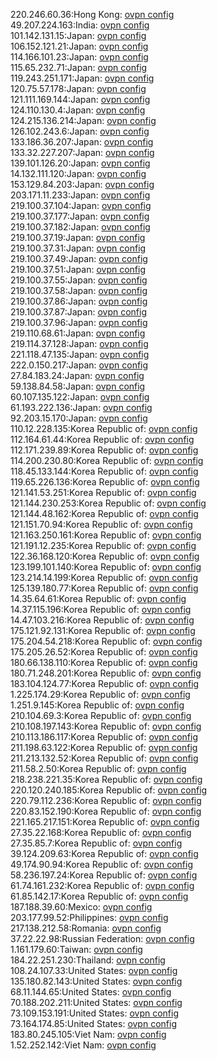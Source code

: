 220.246.60.36:Hong Kong: [ovpn config](vpn/220_246_60_36.ovpn)  
49.207.224.163:India: [ovpn config](vpn/49_207_224_163.ovpn)  
101.142.131.15:Japan: [ovpn config](vpn/101_142_131_15.ovpn)  
106.152.121.21:Japan: [ovpn config](vpn/106_152_121_21.ovpn)  
114.166.101.23:Japan: [ovpn config](vpn/114_166_101_23.ovpn)  
115.65.232.71:Japan: [ovpn config](vpn/115_65_232_71.ovpn)  
119.243.251.171:Japan: [ovpn config](vpn/119_243_251_171.ovpn)  
120.75.57.178:Japan: [ovpn config](vpn/120_75_57_178.ovpn)  
121.111.169.144:Japan: [ovpn config](vpn/121_111_169_144.ovpn)  
124.110.130.4:Japan: [ovpn config](vpn/124_110_130_4.ovpn)  
124.215.136.214:Japan: [ovpn config](vpn/124_215_136_214.ovpn)  
126.102.243.6:Japan: [ovpn config](vpn/126_102_243_6.ovpn)  
133.186.36.207:Japan: [ovpn config](vpn/133_186_36_207.ovpn)  
133.32.227.207:Japan: [ovpn config](vpn/133_32_227_207.ovpn)  
139.101.126.20:Japan: [ovpn config](vpn/139_101_126_20.ovpn)  
14.132.111.120:Japan: [ovpn config](vpn/14_132_111_120.ovpn)  
153.129.84.203:Japan: [ovpn config](vpn/153_129_84_203.ovpn)  
203.171.11.233:Japan: [ovpn config](vpn/203_171_11_233.ovpn)  
219.100.37.104:Japan: [ovpn config](vpn/219_100_37_104.ovpn)  
219.100.37.177:Japan: [ovpn config](vpn/219_100_37_177.ovpn)  
219.100.37.182:Japan: [ovpn config](vpn/219_100_37_182.ovpn)  
219.100.37.19:Japan: [ovpn config](vpn/219_100_37_19.ovpn)  
219.100.37.31:Japan: [ovpn config](vpn/219_100_37_31.ovpn)  
219.100.37.49:Japan: [ovpn config](vpn/219_100_37_49.ovpn)  
219.100.37.51:Japan: [ovpn config](vpn/219_100_37_51.ovpn)  
219.100.37.55:Japan: [ovpn config](vpn/219_100_37_55.ovpn)  
219.100.37.58:Japan: [ovpn config](vpn/219_100_37_58.ovpn)  
219.100.37.86:Japan: [ovpn config](vpn/219_100_37_86.ovpn)  
219.100.37.87:Japan: [ovpn config](vpn/219_100_37_87.ovpn)  
219.100.37.96:Japan: [ovpn config](vpn/219_100_37_96.ovpn)  
219.110.68.61:Japan: [ovpn config](vpn/219_110_68_61.ovpn)  
219.114.37.128:Japan: [ovpn config](vpn/219_114_37_128.ovpn)  
221.118.47.135:Japan: [ovpn config](vpn/221_118_47_135.ovpn)  
222.0.150.217:Japan: [ovpn config](vpn/222_0_150_217.ovpn)  
27.84.183.24:Japan: [ovpn config](vpn/27_84_183_24.ovpn)  
59.138.84.58:Japan: [ovpn config](vpn/59_138_84_58.ovpn)  
60.107.135.122:Japan: [ovpn config](vpn/60_107_135_122.ovpn)  
61.193.222.136:Japan: [ovpn config](vpn/61_193_222_136.ovpn)  
92.203.15.170:Japan: [ovpn config](vpn/92_203_15_170.ovpn)  
110.12.228.135:Korea Republic of: [ovpn config](vpn/110_12_228_135.ovpn)  
112.164.61.44:Korea Republic of: [ovpn config](vpn/112_164_61_44.ovpn)  
112.171.239.89:Korea Republic of: [ovpn config](vpn/112_171_239_89.ovpn)  
114.200.230.80:Korea Republic of: [ovpn config](vpn/114_200_230_80.ovpn)  
118.45.133.144:Korea Republic of: [ovpn config](vpn/118_45_133_144.ovpn)  
119.65.226.136:Korea Republic of: [ovpn config](vpn/119_65_226_136.ovpn)  
121.141.53.251:Korea Republic of: [ovpn config](vpn/121_141_53_251.ovpn)  
121.144.230.253:Korea Republic of: [ovpn config](vpn/121_144_230_253.ovpn)  
121.144.48.162:Korea Republic of: [ovpn config](vpn/121_144_48_162.ovpn)  
121.151.70.94:Korea Republic of: [ovpn config](vpn/121_151_70_94.ovpn)  
121.163.250.161:Korea Republic of: [ovpn config](vpn/121_163_250_161.ovpn)  
121.191.12.235:Korea Republic of: [ovpn config](vpn/121_191_12_235.ovpn)  
122.36.168.120:Korea Republic of: [ovpn config](vpn/122_36_168_120.ovpn)  
123.199.101.140:Korea Republic of: [ovpn config](vpn/123_199_101_140.ovpn)  
123.214.14.199:Korea Republic of: [ovpn config](vpn/123_214_14_199.ovpn)  
125.139.180.77:Korea Republic of: [ovpn config](vpn/125_139_180_77.ovpn)  
14.35.64.61:Korea Republic of: [ovpn config](vpn/14_35_64_61.ovpn)  
14.37.115.196:Korea Republic of: [ovpn config](vpn/14_37_115_196.ovpn)  
14.47.103.216:Korea Republic of: [ovpn config](vpn/14_47_103_216.ovpn)  
175.121.92.131:Korea Republic of: [ovpn config](vpn/175_121_92_131.ovpn)  
175.204.54.218:Korea Republic of: [ovpn config](vpn/175_204_54_218.ovpn)  
175.205.26.52:Korea Republic of: [ovpn config](vpn/175_205_26_52.ovpn)  
180.66.138.110:Korea Republic of: [ovpn config](vpn/180_66_138_110.ovpn)  
180.71.248.201:Korea Republic of: [ovpn config](vpn/180_71_248_201.ovpn)  
183.104.124.77:Korea Republic of: [ovpn config](vpn/183_104_124_77.ovpn)  
1.225.174.29:Korea Republic of: [ovpn config](vpn/1_225_174_29.ovpn)  
1.251.9.145:Korea Republic of: [ovpn config](vpn/1_251_9_145.ovpn)  
210.104.69.3:Korea Republic of: [ovpn config](vpn/210_104_69_3.ovpn)  
210.108.197.143:Korea Republic of: [ovpn config](vpn/210_108_197_143.ovpn)  
210.113.186.117:Korea Republic of: [ovpn config](vpn/210_113_186_117.ovpn)  
211.198.63.122:Korea Republic of: [ovpn config](vpn/211_198_63_122.ovpn)  
211.213.132.52:Korea Republic of: [ovpn config](vpn/211_213_132_52.ovpn)  
211.58.2.50:Korea Republic of: [ovpn config](vpn/211_58_2_50.ovpn)  
218.238.221.35:Korea Republic of: [ovpn config](vpn/218_238_221_35.ovpn)  
220.120.240.185:Korea Republic of: [ovpn config](vpn/220_120_240_185.ovpn)  
220.79.112.236:Korea Republic of: [ovpn config](vpn/220_79_112_236.ovpn)  
220.83.152.190:Korea Republic of: [ovpn config](vpn/220_83_152_190.ovpn)  
221.165.217.151:Korea Republic of: [ovpn config](vpn/221_165_217_151.ovpn)  
27.35.22.168:Korea Republic of: [ovpn config](vpn/27_35_22_168.ovpn)  
27.35.85.7:Korea Republic of: [ovpn config](vpn/27_35_85_7.ovpn)  
39.124.209.63:Korea Republic of: [ovpn config](vpn/39_124_209_63.ovpn)  
49.174.90.94:Korea Republic of: [ovpn config](vpn/49_174_90_94.ovpn)  
58.236.197.24:Korea Republic of: [ovpn config](vpn/58_236_197_24.ovpn)  
61.74.161.232:Korea Republic of: [ovpn config](vpn/61_74_161_232.ovpn)  
61.85.142.17:Korea Republic of: [ovpn config](vpn/61_85_142_17.ovpn)  
187.188.39.60:Mexico: [ovpn config](vpn/187_188_39_60.ovpn)  
203.177.99.52:Philippines: [ovpn config](vpn/203_177_99_52.ovpn)  
217.138.212.58:Romania: [ovpn config](vpn/217_138_212_58.ovpn)  
37.22.22.98:Russian Federation: [ovpn config](vpn/37_22_22_98.ovpn)  
1.161.179.60:Taiwan: [ovpn config](vpn/1_161_179_60.ovpn)  
184.22.251.230:Thailand: [ovpn config](vpn/184_22_251_230.ovpn)  
108.24.107.33:United States: [ovpn config](vpn/108_24_107_33.ovpn)  
135.180.82.143:United States: [ovpn config](vpn/135_180_82_143.ovpn)  
68.11.144.65:United States: [ovpn config](vpn/68_11_144_65.ovpn)  
70.188.202.211:United States: [ovpn config](vpn/70_188_202_211.ovpn)  
73.109.153.191:United States: [ovpn config](vpn/73_109_153_191.ovpn)  
73.164.174.85:United States: [ovpn config](vpn/73_164_174_85.ovpn)  
183.80.245.105:Viet Nam: [ovpn config](vpn/183_80_245_105.ovpn)  
1.52.252.142:Viet Nam: [ovpn config](vpn/1_52_252_142.ovpn)  
